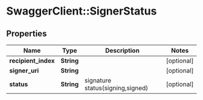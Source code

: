 # SwaggerClient::SignerStatus

## Properties
Name | Type | Description | Notes
------------ | ------------- | ------------- | -------------
**recipient_index** | **String** |  | [optional] 
**signer_uri** | **String** |  | [optional] 
**status** | **String** | signature status(signing,signed) | [optional] 


